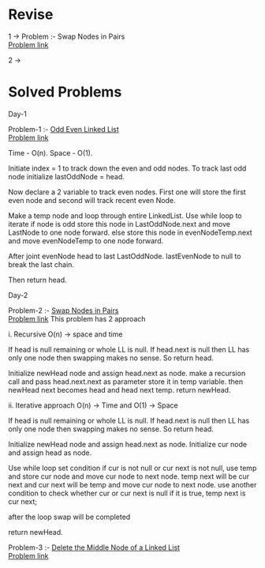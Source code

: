 # Revise 
1 ->
    Problem :- Swap Nodes in Pairs  
    [Problem link](https://leetcode.com/problems/swap-nodes-in-pairs/)

2 -> 


# Solved Problems
Day-1 

Problem-1 :- [Odd Even Linked List](OddEvenLL.java)  
[Problem link](https://leetcode.com/problems/odd-even-linked-list/)

Time - O(n). Space - O(1).

Initiate index = 1 to track down the even and odd nodes.
To track last odd node initialize lastOddNode = head.
 
Now declare a 2 variable to track even nodes. First one will store the first even node and second will track recent even Node.

Make a temp node and loop through entire LinkedList. 
Use while loop to iterate 
    if node is odd store this node in LastOddNode.next and move LastNode to one node forward.
    else store this node in evenNodeTemp.next and move evenNodeTemp to one node forward.

After joint evenNode head to last LastOddNode.
lastEvenNode to null to break the last chain.

Then return head.

Day-2

Problem-2 :- [Swap Nodes in Pairs](SwapNodeInPairs.java)  
[Problem link](https://leetcode.com/problems/swap-nodes-in-pairs/)
This problem has 2 approach

i. Recursive 
O(n) -> space and time 

If head is null remaining or whole LL is null. If head.next is null then LL has only one node then swapping makes no sense.
    So return head.

Initialize newHead node and assign head.next as node.
make a recursion call and pass head.next.next as parameter store it in temp variable.
then newHead next becomes head and head next temp.
return newHead.

ii. Iterative approach
O(n) -> Time and O(1) -> Space

If head is null remaining or whole LL is null. If head.next is null then LL has only one node then swapping makes no sense. 
    So return head.

Initialize newHead node and assign head.next as node.
Initialize cur node and assign head as node.

Use while loop set condition if cur is not null or cur next is not null,
    use temp and store cur node and move cur node to next node.
    temp next will be cur next and cur next will be temp
    and move cur node to next node.
    use another condition to check whether cur or cur next is null
    if it is true,
        temp next is cur next;

after the loop swap will be completed

return newHead.

Problem-3 :- [Delete the Middle Node of a Linked List](OddEvenLL.java)  
[Problem link](https://leetcode.com/problems/odd-even-linked-list/)